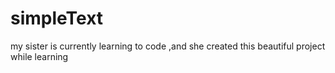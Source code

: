 # simpleText
my sister is currently learning to code ,and she created this beautiful project while learning 
